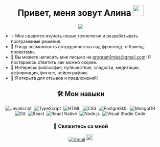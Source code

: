 <h1 align="center">Привет, меня зовут Алина <img src="https://media.giphy.com/media/hvRJCLFzcasrR4ia7z/giphy.gif" width="35"></h1>
<p align="center">
  <a href="https://github.com/DenverCoder1/readme-typing-svg"><img src="https://readme-typing-svg.herokuapp.com?lines=Full+Stack+Web+Developer;&center=true&width=500&height=50"></a>
</p>

- 💡 Мне нравится изучать новые технологии и разрабатывать программные решения.
- 👯 Я ищу возможность сотрудничества над фронтенд- и бэкенд-проектами.
- 💬 Вы можете написать мне письмо на program1miss@gmail.com! Я постараюсь ответить как можно скорее.
- 💜 Интересы: философия, путешествия, сладости, медитации, аффирмации, фитнес, нейрографика
- 📄 Я открыта для отзывов и предложений!

<div align="center">
<h2> 🛠️ Мои навыки </h2>

  ![JavaScript](https://img.shields.io/badge/JavaScript%20-%23F7DF1E.svg?style=flat&logo=javascript&logoColor=white)&nbsp;
  ![TypeScript](https://img.shields.io/badge/TypeScript-007ACC?style=flat&logo=typescript&logoColor=white)&nbsp;
  ![HTML](https://img.shields.io/badge/HTML5%20-%23E34F26.svg?style=flat&logo=html5&logoColor=white)&nbsp;
  ![CSS](https://img.shields.io/badge/CSS%20-%231572B6.svg?style=flat&logo=css3&logoColor=white)&nbsp;
  ![PostgreSQL](https://img.shields.io/badge/PostgreSQL-316192?style=flat&logo=postgresql&logoColor=white)&nbsp;
  ![MongoDB](https://img.shields.io/badge/MongoDB-4EA94B?style=flat&logo=mongodb&logoColor=white)&nbsp;
  ![Git](https://img.shields.io/badge/Git-F05032?style=flat&logo=git&logoColor=white)&nbsp;
  ![React](https://img.shields.io/badge/-React-05122A?style=flat&logo=react)&nbsp;
  ![React Native](https://img.shields.io/badge/React_Native-20232A?style=flat&logo=react&logoColor=white)&nbsp;
  ![Node.js](https://img.shields.io/badge/-Node.js-05122A?style=flat&logo=node.js)&nbsp;
  ![Visual Studio Code](https://img.shields.io/badge/-Visual%20Studio%20Code-05122A?style=flat&logo=visual-studio-code&logoColor=white)&nbsp;
  
  </div>

<div align="center">
  <h3> &#129309; Свяжитесь со мной </h3> 
  <a href="mailto:alinka.12.12.98@gmail.com?"><img src="https://img.shields.io/badge/gmail-%23D14836.svg?&style=flat&logo=gmail&logoColor=white" alt="Gmail"/></a>
  <a href="https://t.me/alinka1298">
  <img alt="Alina's Telegram" width="22px" src="https://web.telegram.org/img/logo_share.png" />
  </a>
  </div>
